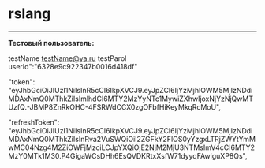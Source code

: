 # rslang

---

**Тестовый пользователь:**

testName
testName@ya.ru
testParol
userId":"6328e9c922347b0016d418df"

"token": "eyJhbGciOiJIUzI1NiIsInR5cCI6IkpXVCJ9.eyJpZCI6IjYzMjhlOWM5MjIzNDdiMDAxNmQ0MThkZiIsImlhdCI6MTY2MzYyNTc1MywiZXhwIjoxNjYzNjQwMTUzfQ.-JBMP8ZnRkOHC-4FSRWdCCX0zgOFbfHiKeyMkqRcMoU",

"refreshToken": "eyJhbGciOiJIUzI1NiIsInR5cCI6IkpXVCJ9.eyJpZCI6IjYzMjhlOWM5MjIzNDdiMDAxNmQ0MThkZiIsInRva2VuSWQiOiI2ZGFkY2FlOS0yYzgxLTRjZWYtYmMwMC04Nzg4M2ZiOWFjMzciLCJpYXQiOjE2NjM2MjU3NTMsImV4cCI6MTY2MzY0MTk1M30.P4GigaWCsDHh6EsQVDKRtxXsfW71dyyqFAwiguXP8Qs",
